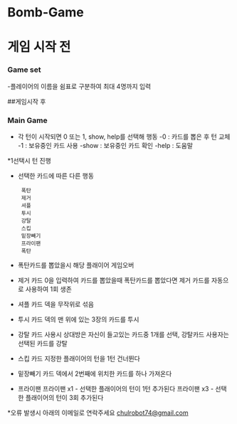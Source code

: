 # Bomb-Game


# 게임 시작 전

### Game set
-플레이어의 이름을 쉼표로 구분하여 최대 4명까지 입력

##게임시작 후
### Main Game

 - 각 턴이 시작되면  0 또는 1, show, help를 선택해 행동
    -0 : 카드를 뽑은 후 턴 교체
    -1 : 보유중인 카드 사용
    -show : 보유중인 카드 확인
    -help : 도움말
   
*1선택시 턴 진행

 - 선택한 카드에 따른 다른 행동

        폭탄
        제거
        셔플
        투시
        강탈
        스킵
        밑장빼기
        프라이팬 
        폭탄
   

* 폭탄카드를 뽑았을시 해당 플래이어 게임오버
     
* 제거 카드
  0을 입력하여 카드를 뽑았을때 폭탄카드를 뽑았다면 제거 카드를 자동으로 사용하여 1회 생존


* 셔플 카드
  덱을 무작위로 섞음

* 투시 카드
  덱의 맨 위에 있는 3장의 카드를 투시

* 강탈 카드
  사용시 상대방은 자신이 들고있는 카드중 1개를 선택, 강탈카드 사용자는 선택된 카드를 강탈

* 스킵 카드
  지정한 플래이어의 턴을 1턴 건너뛴다

* 밑장빼기 카드
  덱에서 2번째에 위치한 카드를 하나 가져온다

* 프라이팬
  프라이팬 x1 - 선택한 플래이어의 턴이 1턴 추가된다
  프라이팬 x3 - 선택한 플래이어의 턴이 3회 추가된다



     
*오류 발생시 아래의 이메일로 연락주세요
chulrobot74@gmail.com
